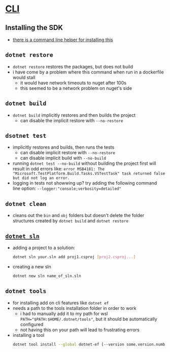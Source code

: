 # [CLI](https://docs.microsoft.com/en-us/dotnet/core/tools/dotnet)

## Installing the SDK
- [there is a command line helper for installing this](https://docs.microsoft.com/en-us/dotnet/core/tools/dotnet-install-script)

## `dotnet restore`
- `dotnet restore` restores the packages, but does not build
- i have come by a problem where this command when run in a dockerfile would stall
  - it would have network timeouts to nuget after 100s
  - this seemed to be a network problem on nuget's side

## `dotnet build`
- `dotnet build` implicitly restores and then builds the project
  - can disable the implicit restore with `--no-restore`

## `dsotnet test`
- implicitly restores and builds, then runs the tests
  - can disable implicit restore with `--no-restore`
  - can disable implicit build with `--no-build`
- running `dotnet test --no-build` without building the project first will result in odd errors like: `error MSB4181: The "Microsoft.TestPlatform.Build.Tasks.VSTestTask" task returned false but did not log an error.`
- logging in tests not showwing up? try adding the following command line option: `--logger:"console;verbosity=detailed"`

## `dotnet clean`
- cleans out the `bin` and `obj` folders but doesn't delete the folder structures created by `dotnet build` and `dotnet restore`

## [`dotnet sln`](https://docs.microsoft.com/en-us/dotnet/core/tools/dotnet-sln)
- adding a project to a solution:
    ```bash
    dotnet sln your.sln add proj1.csproj [proj2.csproj...]
    ```
- creating a new sln
    ```bash
    dotnet new sln name_of_sln.sln
    ```

## `dotnet tools`
- for installing add on cli features like `dotnet ef`
- needs a path to the tools installation folder in order to work
  - i had to manually add it to my path for wsl `PATH="$PATH:$HOME/.dotnet/tools"`, but it should be automatically configured
  - not having this on your path will lead to frustrating errors
- installing a tool
  ```bash
  dotnet tool install --global dotnet-ef [--version some.version.number]
  ```
